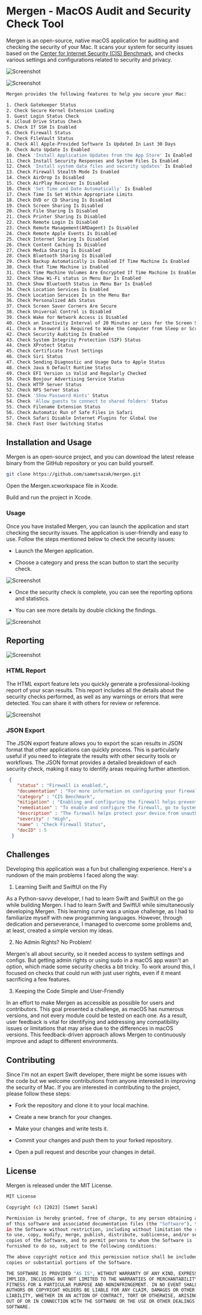 
# Mergen - MacOS Audit and Security Check Tool

Mergen is an open-source, native macOS application for auditing and checking the security of your Mac. It scans your system for security issues based on the [Center for Internet Security (CIS) Benchmark](https://www.cisecurity.org/cis-benchmarks), and checks various settings and configurations related to security and privacy.

![Screenshot](img/main.png)

![Screenshot](img/report.png)

```bash
Mergen provides the following features to help you secure your Mac:

1. Check Gatekeeper Status
2. Check Secure Kernel Extension Loading
3. Guest Login Status Check
4. iCloud Drive Status Check
5. Check If SSH Is Enabled
6. Check Firewall Status
7. Check FileVault Status
8. Check All Apple-Provided Software Is Updated In Last 30 Days
9. Check Auto Update Is Enabled
10. Check 'Install Application Updates from the App Store' Is Enabled
11. Check Install Security Responses and System Files Is Enabled
12. Check 'Install system data files and security updates' Is Enabled
13. Check Firewall Stealth Mode Is Enabled
14. Check AirDrop Is Disabled
15. Check AirPlay Receiver Is Disabled
16. Check 'Set Time and Date Automatically' Is Enabled
17. Check Time Is Set Within Appropriate Limits
18. Check DVD or CD Sharing Is Disabled
19. Check Screen Sharing Is Disabled
20. Check File Sharing Is Disabled
21. Check Printer Sharing Is Disabled
22. Check Remote Login Is Disabled
23. Check Remote Management(ARDagent) Is Disabled
24. Check Remote Apple Events Is Disabled
25. Check Internet Sharing Is Disabled
26. Check Content Caching Is Disabled
27. Check Media Sharing Is Disabled
28. Check Bluetooth Sharing Is Disabled
29. Check Backup Automatically is Enabled If Time Machine Is Enabled
30. Check that Time Machine is Enabled
31. Check Time Machine Volumes Are Encrypted If Time Machine Is Enabled
32. Check Show Wi-Fi status in Menu Bar Is Enabled
33. Check Show Bluetooth Status in Menu Bar Is Enabled
34. Check Location Services Is Enabled
35. Check Location Services Is in the Menu Bar
36. Check Personalized Ads Status
37. Check Screen Saver Corners Are Secure
38. Check Universal Control is Disabled
39. Check Wake for Network Access is Disabled
40. Check an Inactivity Interval of 20 Minutes or Less for the Screen Saver Is Enabled
41. Check a Password is Required to Wake the Computer from Sleep or Screen Saver
42. Check Security Auditing Is Enabled
43. Check System Integrity Protection (SIP) Status
44. Check XProtect Status
45. Check Certificate Trust Settings
46. Check Siri Status
47. Check Sending Diagnostic and Usage Data to Apple Status
48. Check Java 6 Default Runtime Status
49. Check EFI Version is Valid and Regularly Checked
50. Check Bonjour Advertising Service Status
51. Check HTTP Server Status
52. Check NFS Server Status
53. Check 'Show Password Hints' Status
54. Check 'Allow guests to connect to shared folders' Status
55. Check Filename Extension Status
56. Check Automatic Run of Safe Files in Safari
57. Check Safari Disable Internet Plugins for Global Use
58. Check Fast User Switching Status
```
## Installation and Usage

Mergen is an open-source project, and you can download the latest release binary from the GitHub repository or you can build yourself.

```bash
git clone https://github.com/sametsazak/mergen.git
```

Open the Mergen.xcworkspace file in Xcode.

Build and run the project in Xcode.

### Usage

Once you have installed Mergen, you can launch the application and start checking the security issues. The application is user-friendly and easy to use. Follow the steps mentioned below to check the security issues:

- Launch the Mergen application.

- Choose a category and press the scan button to start the security check.

![Screenshot](img/darkmode.png)

- Once the security check is complete, you can see the reporting options and statistics. 

- You can see more details by double clicking the findings.

![Screenshot](img/detail.png)


## Reporting

![Screenshot](img/report.png)

### HTML Report

The HTML export feature lets you quickly generate a professional-looking report of your scan results. This report includes all the details about the security checks performed, as well as any warnings or errors that were detected. You can share it with others for review or reference.

![Screenshot](img/report1.png)

### JSON Export

The JSON export feature allows you to export the scan results in JSON format that other applications can quickly process. This is particularly useful if you need to integrate the results with other security tools or workflows. The JSON format provides a detailed breakdown of each security check, making it easy to identify areas requiring further attention.

```json
 {
    "status" : "Firewall is enabled.",
    "documentation" : "For more information on configuring your firewall, visit: https:\/\/support.apple.com\/en-us\/HT201642",
    "category" : "CIS Benchmark",
    "mitigation" : "Enabling and configuring the firewall helps prevent unauthorized access to your device and increases overall security. A properly configured firewall can block incoming connections and minimize the risk of unauthorized access.",
    "remediation" : "To enable and configure the firewall, go to System Preferences -> Security & Privacy -> Firewall, click 'Turn On Firewall', and 'Firewall Options...' to block incoming connections.",
    "description" : "The firewall helps protect your device from unauthorized access. This check verifies if the firewall is enabled and configured correctly.",
    "severity" : "High",
    "name" : "Check Firewall Status",
    "docID" : 5
  }
  ```

## Challenges

Developing this application was a fun but challenging experience. Here's a rundown of the main problems I faced along the way:

1. Learning Swift and SwiftUI on the Fly

As a Python-savvy developer, I had to learn Swift and SwiftUI on the go while building Mergen. I had to learn Swift and SwiftUI while simultaneously developing Mergen. This learning curve was a unique challenge, as I had to familiarize myself with new programming languages. However, through dedication and perseverance, I managed to overcome some problems and, at least, created a simple version my ideas.

2. No Admin Rights? No Problem!

Mergen's all about security, so it needed access to system settings and configs. But getting admin rights or using sudo in a macOS app wasn't an option, which made some security checks a bit tricky. To work around this, I focused on checks that could run with just user rights, even if it meant sacrificing a few features.

3. Keeping the Code Simple and User-Friendly

In an effort to make Mergen as accessible as possible for users and contributors. This goal presented a challenge, as macOS has numerous versions, and not every module could be tested on each one. As a result, user feedback is vital for identifying and addressing any compatibility issues or limitations that may arise due to the differences in macOS versions. This feedback-driven approach allows Mergen to continuously improve and adapt to different environments.


## Contributing

Since I'm not an expert Swift developer, there might be some issues with the code but we welcome contributions from anyone interested in improving the security of Mac. If you are interested in contributing to the project, please follow these steps:

- Fork the repository and clone it to your local machine.

- Create a new branch for your changes.

- Make your changes and write tests it.

- Commit your changes and push them to your forked repository.

- Open a pull request and describe your changes in detail.

## License
Mergen is released under the MIT License.

```bash
MIT License

Copyright (c) [2023] [Samet Sazak]

Permission is hereby granted, free of charge, to any person obtaining a copy
of this software and associated documentation files (the "Software"), to deal
in the Software without restriction, including without limitation the rights
to use, copy, modify, merge, publish, distribute, sublicense, and/or sell
copies of the Software, and to permit persons to whom the Software is
furnished to do so, subject to the following conditions:

The above copyright notice and this permission notice shall be included in all
copies or substantial portions of the Software.

THE SOFTWARE IS PROVIDED "AS IS", WITHOUT WARRANTY OF ANY KIND, EXPRESS OR
IMPLIED, INCLUDING BUT NOT LIMITED TO THE WARRANTIES OF MERCHANTABILITY,
FITNESS FOR A PARTICULAR PURPOSE AND NONINFRINGEMENT. IN NO EVENT SHALL THE
AUTHORS OR COPYRIGHT HOLDERS BE LIABLE FOR ANY CLAIM, DAMAGES OR OTHER
LIABILITY, WHETHER IN AN ACTION OF CONTRACT, TORT OR OTHERWISE, ARISING FROM,
OUT OF OR IN CONNECTION WITH THE SOFTWARE OR THE USE OR OTHER DEALINGS IN THE
SOFTWARE.
```
